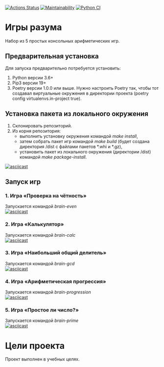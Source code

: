 [![Actions Status](https://github.com/yulia-sa/python-project-lvl1/workflows/hexlet-check/badge.svg)](https://github.com/yulia-sa/python-project-lvl1/actions)
[![Maintainability](https://api.codeclimate.com/v1/badges/9041ce594419613b4760/maintainability)](https://codeclimate.com/github/yulia-sa/python-project-lvl1/maintainability)
[![Python CI](https://github.com/yulia-sa/python-project-lvl1/actions/workflows/pyci.yml/badge.svg)](https://github.com/yulia-sa/python-project-lvl1/actions)


# Игры разума

Набор из 5 простых консольных арифметических игр.

## Предварительная установка

Для запуска предварительно потребуется установить: 
1. Python версии 3.6+
1. Pip3 версии 19+
1. Poetry версии 1.0.0 или выше. Нужно настроить Poetry так, чтобы тот создавал виртуальные окружения в директории проекта (poetry config virtualenvs.in-project true).

## Установка пакета из локального окружения

1. Склонировать репозиторий.
1. Из корня репозитория:
    * выполнить установку окружения командой _make install_,
    * затем собрать пакет игр командой _make build_ (будет создана директория /dist с файлами пакетов *.whi и *.gz),
    * установить пакет из локального окружения (директории /dist) командой _make package-install_.

[![asciicast](https://asciinema.org/a/mcnIZPOz41ZzMiNWUolKJ3tpt.svg)](https://asciinema.org/a/mcnIZPOz41ZzMiNWUolKJ3tpt?t=2)

## Запуск игр

### 1. Игра «Проверка на чётность»
Запускается командой _brain-even_  
[![asciicast](https://asciinema.org/a/GlUO4xUdnZPjKdyNsBHvAIHQS.svg)](https://asciinema.org/a/GlUO4xUdnZPjKdyNsBHvAIHQS?t=2)

### 2. Игра «Калькулятор»
Запускается командой _brain-calc_  
[![asciicast](https://asciinema.org/a/wok2ZXG573myNkRCjgiNWwM10.svg)](https://asciinema.org/a/wok2ZXG573myNkRCjgiNWwM10?t=2)

### 3. Игра «Наибольший общий делитель»
Запускается командой _brain-gcd_  
[![asciicast](https://asciinema.org/a/cX7hupMxJJSv7j1aKGIGIlpt5.svg)](https://asciinema.org/a/cX7hupMxJJSv7j1aKGIGIlpt5?t=2)

### 4. Игра «Арифметическая прогрессия»
Запускается командой _brain-progression_  
[![asciicast](https://asciinema.org/a/PkNsnLWPQKBhc0PBOos15gVyz.svg)](https://asciinema.org/a/PkNsnLWPQKBhc0PBOos15gVyz?t=2)

### 5. Игра «Простое ли число?»
Запускается командой _brain-prime_  
[![asciicast](https://asciinema.org/a/oiLPeVdwSJGUAzwCFsioDa3N0.svg)](https://asciinema.org/a/oiLPeVdwSJGUAzwCFsioDa3N0?t=2)

# Цели проекта

Проект выполнен в учебных целях.
